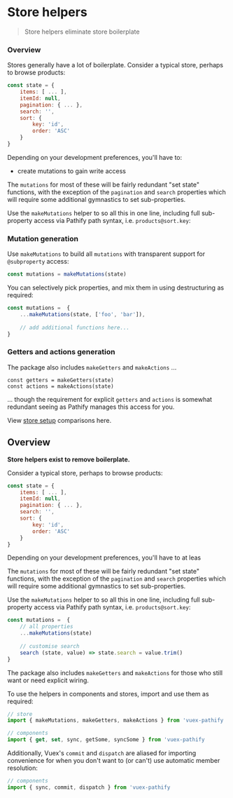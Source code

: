 # Store helpers


> Store helpers eliminate store boilerplate

### Overview

Stores generally have a lot of boilerplate. Consider a typical store, perhaps to browse products:

```js
const state = {
    items: [ ... ],
    itemId: null,
    pagination: { ... },
    search: '',
    sort: {
        key: 'id',
        order: 'ASC'
    }
}
```

Depending on your development preferences, you'll have to:

- create mutations to gain write access

The `mutations` for most of these will be fairly redundant "set state" functions, with the exception of the `pagination` and `search` properties which will require some additional gymnastics to set sub-properties.

Use the `makeMutations` helper to so all this in one line, including full sub-property access via Pathify path syntax, i.e. `products@sort.key`:

### Mutation generation

Use `makeMutations` to build all `mutations` with transparent support for `@subproperty` access: 

```js
const mutations = makeMutations(state)
```

You can selectively pick properties, and mix them in using destructuring as required:

```js
const mutations =  {
    ...makeMutations(state, ['foo', 'bar']),
    
    // add additional functions here...
}
```

### Getters and actions generation

The package also includes `makeGetters` and `makeActions` ...

```
const getters = makeGetters(state)
const actions = makeActions(state)
```

... though the requirement for explicit `getters` and `actions` is somewhat redundant seeing as Pathify manages this access for you.


View [store setup](docs/discussion/code-comparisons.md#store-setup) comparisons here.


## Overview

**Store helpers exist to remove boilerplate.**

Consider a typical store, perhaps to browse products:

```js
const state = {
    items: [ ... ],
    itemId: null,
    pagination: { ... },
    search: '',
    sort: {
        key: 'id',
        order: 'ASC'
    }
}
```

Depending on your development preferences, you'll have to at leas

The `mutations` for most of these will be fairly redundant "set state" functions, with the exception of the `pagination` and `search` properties which will require some additional gymnastics to set sub-properties.

Use the `makeMutations` helper to so all this in one line, including full sub-property access via Pathify path syntax, i.e. `products@sort.key`:

```js
const mutations =  {
    // all properties
    ...makeMutations(state)
    
    // customise search
    search (state, value) => state.search = value.trim()
}
```

The package also includes `makeGetters` and `makeActions` for those who still want or need explicit wiring.


To use the helpers in components and stores, import and use them as required:

```js
// store
import { makeMutations, makeGetters, makeActions } from 'vuex-pathify
```
```js
// components
import { get, set, sync, getSome, syncSome } from 'vuex-pathify
```

Additionally, Vuex's `commit` and `dispatch` are aliased for importing convenience for when you don't want to (or can't) use automatic member resolution:

```js
// components
import { sync, commit, dispatch } from 'vuex-pathify
```
